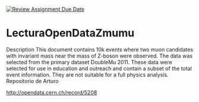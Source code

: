 [![Review Assignment Due Date](https://classroom.github.com/assets/deadline-readme-button-22041afd0340ce965d47ae6ef1cefeee28c7c493a6346c4f15d667ab976d596c.svg)](https://classroom.github.com/a/wJwz76U4)
# LecturaOpenDataZmumu

Description
This document contains 10k events where two muon candidates with invariant mass near the mass of Z-boson were observed. The data was selected from the primary dataset DoubleMu 2011. These data were selected for use in education and outreach and contain a subset of the total event information. They are not suitable for a full physics analysis. Repositorio de Arturo


http://opendata.cern.ch/record/5208
